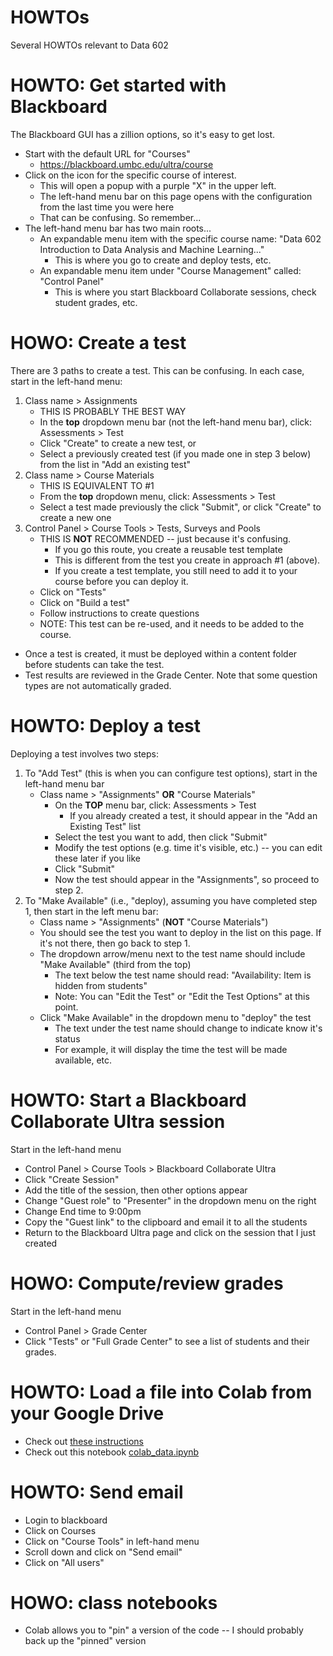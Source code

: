 # HOWTOs

Several HOWTOs relevant to Data 602

# HOWTO: Get started with Blackboard

The Blackboard GUI has a zillion options, so it's easy to get lost.

* Start with the default URL for "Courses"
    * https://blackboard.umbc.edu/ultra/course
* Click on the icon for the specific course of interest.
    * This will open a popup with a purple "X" in the upper left.
    * The left-hand menu bar on this page opens with the configuration from the last time you were here
    * That can be confusing. So remember...
* The left-hand menu bar has two main roots...
    * An expandable menu item with the specific course name: "Data 602 Introduction to Data Analysis and Machine Learning..."
        * This is where you go to create and deploy tests, etc.
    * An expandable menu item under "Course Management" called: "Control Panel"
        * This is where you start Blackboard Collaborate sessions, check student grades, etc.

# HOWO: Create a test

There are 3 paths to create a test. This can be confusing. In each case, start in the left-hand menu:

1. Class name > Assignments
    * THIS IS PROBABLY THE BEST WAY
    * In the **top** dropdown menu bar (not the left-hand menu bar), click: Assessments > Test
    * Click "Create" to create a new test, or
    * Select a previously created test (if you made one in step 3 below) from the list in "Add an existing test"
2. Class name > Course Materials
    * THIS IS EQUIVALENT TO #1
    * From the **top** dropdown menu, click: Assessments > Test
    * Select a test made previously the click "Submit", or click "Create" to create a new one
3. Control Panel > Course Tools > Tests, Surveys and Pools
    * THIS IS **NOT** RECOMMENDED -- just because it's confusing. 
        * If you go this route, you create a reusable test template
        * This is different from the test you create in approach #1 (above).
        * If you create a test template, you still need to add it to your course before you can deploy it.
    * Click on "Tests"
    * Click on "Build a test"
    * Follow instructions to create questions
    * NOTE: This test can be re-used, and it needs to be added to the course.
* Once a test is created, it must be deployed within a content folder before students can take the test. 
* Test results are reviewed in the Grade Center. Note that some question types are not automatically graded.

# HOWTO: Deploy a test

Deploying a test involves two steps:

1. To "Add Test" (this is when you can configure test options), start in the left-hand menu bar
    * Class name > "Assignments" **OR** "Course Materials"
        * On the **TOP** menu bar, click: Assessments > Test
            * If you already created a test, it should appear in the "Add an Existing Test" list
        * Select the test you want to add, then click "Submit"
        * Modify the test options (e.g. time it's visible, etc.) -- you can edit these later if you like
        * Click "Submit"
        * Now the test should appear in the "Assignments", so proceed to step 2.
2. To "Make Available" (i.e., "deploy), assuming you have completed step 1, then start in the left menu bar:
    * Class name > "Assignments" (**NOT** "Course Materials")
    * You should see the test you want to deploy in the list on this page. If it's not there, then go back to step 1.
    * The dropdown arrow/menu next to the test name should include "Make Available" (third from the top)
        * The text below the test name should read: "Availability: Item is hidden from students"
        * Note: You can "Edit the Test" or "Edit the Test Options" at this point.
    * Click "Make Available" in the dropdown menu to "deploy" the test
        * The text under the test name should change to indicate know it's status
        * For example, it will display the time the test will be made available, etc.

# HOWTO: Start a Blackboard Collaborate Ultra session

Start in the left-hand menu

* Control Panel > Course Tools > Blackboard Collaborate Ultra
* Click "Create Session"
* Add the title of the session, then other options appear
* Change "Guest role" to "Presenter" in the dropdown menu on the right
* Change End time to 9:00pm
* Copy the "Guest link" to the clipboard and email it to all the students
* Return to the Blackboard Ultra page and click on the session that I just created

# HOWO: Compute/review grades

Start in the left-hand menu

* Control Panel > Grade Center
* Click "Tests" or "Full Grade Center" to see a list of students and their grades.

# HOWTO: Load a file into Colab from your Google Drive

* Check out [these instructions](./colab.md)
* Check out this notebook [colab_data.ipynb](./colab.md)

# HOWTO: Send email

* Login to blackboard
* Click on Courses
* Click on "Course Tools" in left-hand menu
* Scroll down and click on "Send email"
* Click on "All users"

# HOWO: class notebooks

* Colab allows you to "pin" a version of the code -- I should probably back up the "pinned" version
